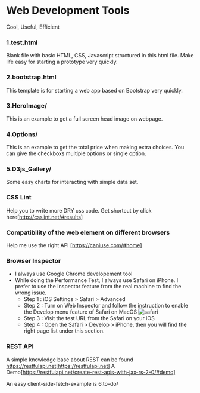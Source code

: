 # Web Development Tools
Cool, Useful, Efficient

### 1.test.html
Blank file with basic HTML, CSS, Javascript structured in this html file. Make life easy for starting a prototype very quickly.

### 2.bootstrap.html
This template is for starting a web app based on Bootstrap very quickly.

### 3.HeroImage/
This is an example to get a full screen head image on webpage.

### 4.Options/
This is an example to get the total price when making extra choices. You can give the checkboxs multiple options or single option.

### 5.D3js_Gallery/
Some easy charts for interacting with simple data set.

### CSS Lint
Help you to write more DRY css code. Get shortcut by click here[http://csslint.net/#results]

### Compatibility of the web element on different browsers
Help me use the right API [https://caniuse.com/#home]

### Browser Inspector
- I always use Google Chrome developement tool
- While doing the Performance Test, I always use Safari on iPhone. I prefer to use the Inspector feature from the real machine to find the wrong issue.
  * Step 1 : iOS Settings > Safari > Advanced
  * Step 2 : Turn on Web Inspector and follow the instruction to enable the Develop menu feature of Safari on MacOS
    ![safari](https://user-images.githubusercontent.com/2945947/61143009-1b858000-a49f-11e9-80d2-6e5f59a5a54b.jpg)
  * Step 3 : Visit the test URL from the Safari on your iOS
  * Step 4 : Open the Safari > Develop > iPhone, then you will find the right page list under this section.
  
 ### REST API
 A simple knowledge base about REST can be found https://restfulapi.net[https://restfulapi.net]
 A Demo[https://restfulapi.net/create-rest-apis-with-jax-rs-2-0/#demo]
 
 An easy client-side-fetch-example is 6.to-do/
